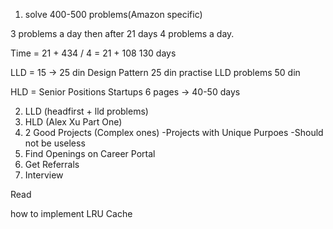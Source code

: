 1. solve 400-500 problems(Amazon specific)

3 problems a day then after 21 days
4 problems a day.


 
Time = 21 + 434 / 4 = 21 + 108
130 days

LLD = 15 -> 25 din Design Pattern
			25 din practise LLD problems
			50 din

HLD = Senior Positions Startups
	6 pages -> 40-50 days

2. LLD (headfirst + lld problems)
3. HLD (Alex Xu Part One)
4. 2 Good Projects (Complex ones)
	-Projects with Unique Purpoes
	-Should not be useless
5. Find Openings on Career Portal
6. Get Referrals
7. Interview



Read

how to implement LRU Cache
